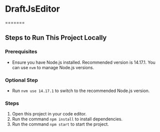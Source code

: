 # DraftJsEditor
=======
## Steps to Run This Project Locally

### Prerequisites
- Ensure you have Node.js installed. Recommended version is 14.17.1. You can use `nvm` to manage Node.js versions.

### Optional Step
- Run `nvm use 14.17.1` to switch to the recommended Node.js version.

### Steps
1. Open this project in your code editor.
2. Run the command `npm install` to install dependencies.
3. Run the command `npm start` to start the project.
